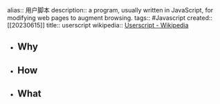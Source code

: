 alias:: 用户脚本
description:: a program, usually written in JavaScript, for modifying web pages to augment browsing.
tags:: #Javascript
created:: [[20230615]]
title:: userscript
wikipedia:: [Userscript - Wikipedia](https://en.wikipedia.org/wiki/Userscript)

- ## Why
- ## How
- ## What